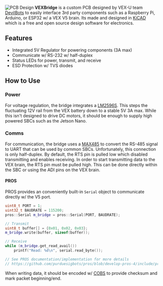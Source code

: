 
![PCB Design](https://i.imgur.com/J7RirB9.png)
	**VEXBridge** is a custom PCB designed by VEX-U team [DevilBots](https://devilbots.org) to easily interface 3rd party components such as a Raspberry Pi, Arduino, or ESP32 w/ a VEX V5 brain. Its made and designed in [KiCAD](https://www.kicad.org/) which is a free and open source design software for electronics.

## Features

- Integrated 5V Regulator for powering components (3A max)
- Communicate w/ RS-232 w/ half-duplex
- Status LEDs for power, transmit, and receive
- ESD Protection w/ TVS diodes

## How to Use

### Power

For voltage regulation, the bridge integrates a [LM2596S](https://www.ti.com/lit/ds/symlink/lm2596.pdf). This steps the fluctuating 12V rail from the VEX battery down to a stable 5V 3A max. While this isn't designed to drive DC motors, it should be enough to supply high powered SBCs such as the Jetson Nano.

### Comms

For communication, the bridge uses a [MAX485](https://www.analog.com/media/en/technical-documentation/data-sheets/MAX1487-MAX491.pdf) to convert the RS-485 signal to UART that can be used by common SBCs. Unfortunately, this connection is only half-duplex. By default, the RTS pin is pulled low which disabled transmitting and enables receiving. In order to start transmitting data to the VEX brain, the RTS pin must be pulled high. This can be done directly within the SBC or using the ADI pins on the VEX brain.

#### PROS

PROS provides an conveniently built-in `Serial` object to communicate directly w/ the V5 port.
```cpp
uint8_t PORT = 1;
uint32_t BAUDRATE = 115200;
pros::Serial m_bridge = pros::Serial(PORT, BAUDRATE);

// Transmit
uint8_t buffer[] = {0x01, 0x02, 0x03};
m_bridge.write(buffer, sizeof(buffer));

// Receive
while (m_bridge.get_read_avail())
	printf("Read: %d\n", serial.read_byte());

// See PROS documentation/implementation for more details
// https://github.com/purduesigbots/pros/blob/develop-pros-4/include/pros/serial.hpp
```
When writing data, it should be encoded w/ [COBS](https://en.wikipedia.org/wiki/Consistent_Overhead_Byte_Stuffing) to provide checksum and mark packet beginning/end. 
